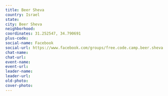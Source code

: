 ```yaml
---
title: Beer Sheva
country: Israel
state: 
city: Beer Sheva
neighborhood: 
coordinates: 31.252547, 34.790691
plus-code:
social-name: Facebook
social-url: https://www.facebook.com/groups/free.code.camp.beer.sheva
chat-name:
chat-url:
event-name:
event-url:
leader-name:
leader-url:
old-photo: 
cover-photo:
---
```


